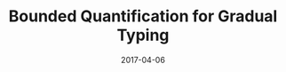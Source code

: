 ---
type: draft
authors:
  - Harley Eades III
  - Michael Townsend
title: "Bounded Quantification for Gradual Typing"
note: "Last updated: April 6, 2017"
date: 2017-04-06
resource:
  type: pdf
  pdf-url: includes/pubs/Bounded-Draft.pdf
---